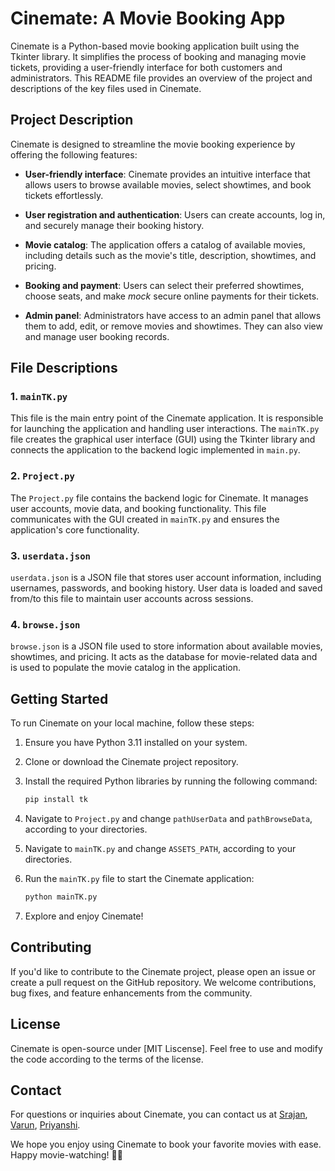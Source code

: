 # Cinemate: A Movie Booking App

Cinemate is a Python-based movie booking application built using the Tkinter library. It simplifies the process of booking and managing movie tickets, providing a user-friendly interface for both customers and administrators. This README file provides an overview of the project and descriptions of the key files used in Cinemate.

## Project Description

Cinemate is designed to streamline the movie booking experience by offering the following features:

- **User-friendly interface**: Cinemate provides an intuitive interface that allows users to browse available movies, select showtimes, and book tickets effortlessly.

- **User registration and authentication**: Users can create accounts, log in, and securely manage their booking history.

- **Movie catalog**: The application offers a catalog of available movies, including details such as the movie's title, description, showtimes, and pricing.

- **Booking and payment**: Users can select their preferred showtimes, choose seats, and make _mock_ secure online payments for their tickets.

- **Admin panel**: Administrators have access to an admin panel that allows them to add, edit, or remove movies and showtimes. They can also view and manage user booking records.

## File Descriptions

### 1. `mainTK.py`

This file is the main entry point of the Cinemate application. It is responsible for launching the application and handling user interactions. The `mainTK.py` file creates the graphical user interface (GUI) using the Tkinter library and connects the application to the backend logic implemented in `main.py`.

### 2. `Project.py`

The `Project.py` file contains the backend logic for Cinemate. It manages user accounts, movie data, and booking functionality. This file communicates with the GUI created in `mainTK.py` and ensures the application's core functionality.

### 3. `userdata.json`

`userdata.json` is a JSON file that stores user account information, including usernames, passwords, and booking history. User data is loaded and saved from/to this file to maintain user accounts across sessions.

### 4. `browse.json`

`browse.json` is a JSON file used to store information about available movies, showtimes, and pricing. It acts as the database for movie-related data and is used to populate the movie catalog in the application.

## Getting Started

To run Cinemate on your local machine, follow these steps:

1. Ensure you have Python 3.11 installed on your system.

2. Clone or download the Cinemate project repository.

3. Install the required Python libraries by running the following command:

   ```bash
   pip install tk
   ```

4. Navigate to `Project.py` and change `pathUserData` and `pathBrowseData`, according to your directories.

5. Navigate to `mainTK.py` and change `ASSETS_PATH`, according to your directories. 

6. Run the `mainTK.py` file to start the Cinemate application:

   ```bash
   python mainTK.py
   ```

7. Explore and enjoy Cinemate!

## Contributing

If you'd like to contribute to the Cinemate project, please open an issue or create a pull request on the GitHub repository. We welcome contributions, bug fixes, and feature enhancements from the community.

## License

Cinemate is open-source under [MIT Liscense]. Feel free to use and modify the code according to the terms of the license.

## Contact

For questions or inquiries about Cinemate, you can contact us at [Srajan](mailto:srajansolanki04@gmail.com), [Varun](mailto:varunpatani2004356@gmail.com), [Priyanshi](mailto:priyanshifuriya@gmail.com).

We hope you enjoy using Cinemate to book your favorite movies with ease. Happy movie-watching! 🎥🍿
